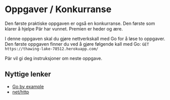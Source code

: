 # Oppgaver / Konkurranse
Den første praktiske oppgaven er også en konkurranse. Den første som klarer å hjelpe Pär har vunnet. Premien er heder og ære. 

I denne oppgaven skal du gjøre nettverkskall med Go for å løse to oppgaver. Den første oppgaven finner du ved å gjøre følgende kall med Go: `GET https://thawing-lake-78512.herokuapp.com/`


Pär vil gi deg instruksjoner om neste oppgave. 


## Nyttige lenker
- [Go by example](https://gobyexample.com/)
- [net/http](https://pkg.go.dev/net/http)
